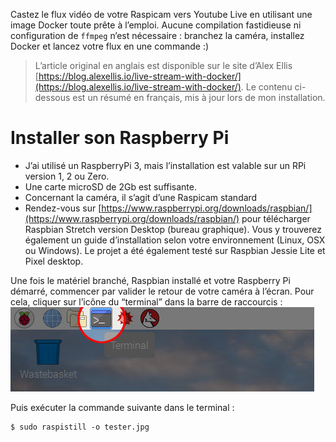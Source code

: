 <!-- TITLE: Live Youtube depuis votre RaspberryPi via Docker -->
<!-- SUBTITLE: ((o)) Live -->

Castez le flux vidéo de votre Raspicam vers Youtube Live en utilisant une image Docker toute prête à l’emploi. Aucune compilation fastidieuse ni configuration de `ffmpeg` n’est nécessaire : branchez la caméra, installez Docker et lancez votre flux en une commande :)

> L’article original en anglais est disponible sur le site d’Alex Ellis [https://blog.alexellis.io/live-stream-with-docker/](https://blog.alexellis.io/live-stream-with-docker/). Le contenu ci-dessous est un résumé en français, mis à jour lors de mon installation. 

# Installer son Raspberry Pi

- J’ai utilisé un RaspberryPi 3, mais l’installation est valable sur un RPi version 1, 2 ou Zero.
- Une carte microSD de 2Gb est suffisante.
- Concernant la caméra, il s’agit d’une Raspicam standard
- Rendez-vous sur [https://www.raspberrypi.org/downloads/raspbian/](https://www.raspberrypi.org/downloads/raspbian/) pour télécharger Raspbian Stretch version Desktop (bureau graphique). Vous y trouverez également un guide d’installation selon votre environnement (Linux, OSX ou Windows). Le projet a été également testé sur Raspbian Jessie Lite et Pixel desktop.


Une fois le matériel branché, Raspbian installé et votre Raspberry Pi démarré, commencer par valider le retour de votre caméra à l’écran. Pour cela, cliquer sur l’icône du “terminal” dans la barre de raccourcis :
![Terminal RPi](/uploads/live-youtube-r-pi/rpi-stream-yt-terminal-1.jpg "Rpi Stream Yt Terminal 1")

Puis exécuter la commande suivante dans le terminal :
```
$ sudo raspistill -o tester.jpg
```

